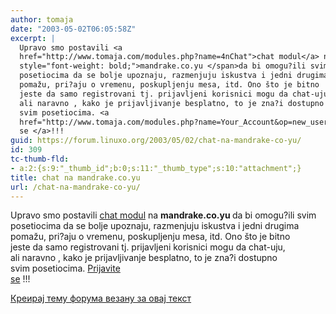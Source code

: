 ```yaml
---
author: tomaja
date: "2003-05-02T06:05:58Z"
excerpt: |
  Upravo smo postavili <a
  href="http://www.tomaja.com/modules.php?name=4nChat">chat modul</a> na <span
  style="font-weight: bold;">mandrake.co.yu </span>da bi omogu?ili svim
  posetiocima da se bolje upoznaju, razmenjuju iskustva i jedni drugima
  pomažu, pri?aju o vremenu, poskupljenju mesa, itd. Ono što je bitno
  jeste da samo registrovani tj. prijavljeni korisnici mogu da chat-uju,
  ali naravno , kako je prijavljivanje besplatno, to je zna?i dostupno
  svim posetiocima. <a
  href="http://www.tomaja.com/modules.php?name=Your_Account&op=new_user">Prijavite
  se </a>!!!
guid: https://forum.linuxo.org/2003/05/02/chat-na-mandrake-co-yu/
id: 309
tc-thumb-fld:
- a:2:{s:9:"_thumb_id";b:0;s:11:"_thumb_type";s:10:"attachment";}
title: chat na mandrake.co.yu
url: /chat-na-mandrake-co-yu/
---
```

Upravo smo postavili [chat modul](http://www.tomaja.com/modules.php?name=4nChat) na <span
 style="font-weight: bold;">mandrake.co.yu </span>da bi omogu?ili svim  
posetiocima da se bolje upoznaju, razmenjuju iskustva i jedni drugima  
pomažu, pri?aju o vremenu, poskupljenju mesa, itd. Ono što je bitno  
jeste da samo registrovani tj. prijavljeni korisnici mogu da chat-uju,  
ali naravno , kako je prijavljivanje besplatno, to je zna?i dostupno  
svim posetiocima. [Prijavite  
se](http://www.tomaja.com/modules.php?name=Your_Account&op=new_user) !!!<!--break-->

[Креирај тему форума везану за овај текст](https://linuxo.org/nova-tema-na-forumu/?se_pid=309)